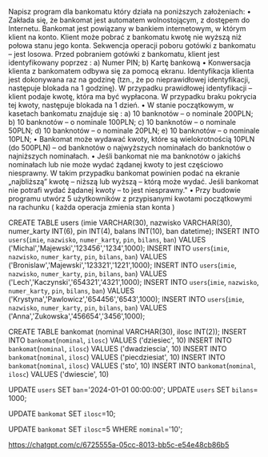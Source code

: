 
Napisz program dla bankomatu który działa na poniższych założeniach:
•    Zakłada się, że bankomat jest automatem wolnostojącym, z dostępem do Internetu.
Bankomat jest powiązany w bankiem internetowym, w którym klient na konto. Klient może pobrać z bankomatu kwotę nie wyższą niż połowa stanu jego konta. Sekwencja operacji poboru gotówki z bankomatu – jest losowa.
Przed pobraniem gotówki z bankomatu, klient jest identyfikowany poprzez :
a) Numer PIN;
b) Kartę bankową
•    Konwersacja klienta z bankomatem odbywa się za pomocą ekranu. Identyfikacja klienta jest dokonywana raz na godzinę (tzn., że po nieprawidłowej identyfikacji, następuje blokada na 1 godzinę). W przypadku prawidłowej identyfikacji – klient podaje kwotę, która ma być wypłacona. W przypadku braku pokrycia tej kwoty, następuje blokada na 1 dzień.
•    W stanie początkowym, w kasetach bankomatu znajduje się :
a) 10 banknotów – o nominale 200PLN;
b) 10 banknotów – o nominale 100PLN;
c) 10 banknotów – o nominale 50PLN;
d) 10 banknotów – o nominale 20PLN;
e) 10 banknotów – o nominale 10PLN;
•    Bankomat może wydawać kwoty, które są wielokrotnością 10PLN (do 500PLN) – od banknotów o najwyższych nominałach do banknotów o najniższych nominałach.
•    Jeśli bankomat nie ma banknotów o jakichś nominałach lub nie może wydać żądanej kwoty to jest częściowo niesprawny. W takim przypadku bankomat powinien podać na ekranie „najbliższą” kwotę – niższą lub wyższą – którą może wydać. Jeśli bankomat nie potrafi wydać żądanej kwoty – to jest niesprawny."
•    Przy budowie programu utwórz 5 użytkowników z przypisanymi kwotami początkowymi na rachunku ( każda operacja zmienia stan konta )


CREATE TABLE users (imie VARCHAR(30), nazwisko VARCHAR(30), numer_karty INT(6), pin INT(4), balans INT(10), ban datetime);
INSERT INTO `users`(`imie`, `nazwisko`, `numer_karty`, `pin`, `bilans`, `ban`) VALUES ('Michal','Majewski','123456','1234',1000);
INSERT INTO `users`(`imie`, `nazwisko`, `numer_karty`, `pin`, `bilans`, `ban`) VALUES ('Bronislaw','Majewski','123321','1221',1000);
INSERT INTO `users`(`imie`, `nazwisko`, `numer_karty`, `pin`, `bilans`, `ban`) VALUES ('Lech','Kaczynski','654321','4321',1000);
INSERT INTO `users`(`imie`, `nazwisko`, `numer_karty`, `pin`, `bilans`, `ban`) VALUES ('Krystyna','Pawlowicz','654456','6543',1000);
INSERT INTO `users`(`imie`, `nazwisko`, `numer_karty`, `pin`, `bilans`, `ban`) VALUES ('Anna','Zukowska','456654','3456',1000);

CREATE TABLE bankomat (nominal VARCHAR(30), ilosc INT(2));
INSERT INTO `bankomat`(`nominal`, `ilosc`) VALUES ('dziesiec', 10)
INSERT INTO `bankomat`(`nominal`, `ilosc`) VALUES ('dwadziescia', 10)
INSERT INTO `bankomat`(`nominal`, `ilosc`) VALUES ('piecdziesiat', 10)
INSERT INTO `bankomat`(`nominal`, `ilosc`) VALUES ('sto', 10)
INSERT INTO `bankomat`(`nominal`, `ilosc`) VALUES ('dwiescie', 10)

UPDATE `users` SET `ban`='2024-01-01 00:00:00';
UPDATE `users` SET `bilans`= 1000;

UPDATE `bankomat` SET `ilosc`=10;

UPDATE `bankomat` SET `ilosc`=5 WHERE `nominal`='10';

https://chatgpt.com/c/6725555a-05cc-8013-bb5c-e54e48cb86b5
